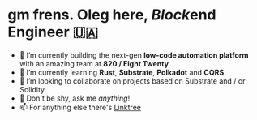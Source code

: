 # gm frens. Oleg here, *Block*end Engineer 🇺🇦

- 🔭 I’m currently building the next-gen **low-code automation platform** with an amazing team at **820 / Eight Twenty**
- 🌱 I’m currently learning **Rust**, **Substrate**, **Polkadot** and **CQRS**
- 👯 I’m looking to collaborate on projects based on Substrate and / or Solidity
- 💬 Don't be shy, ask me *anything*!
- 📫 For anything else there's [Linktree](https://linktr.ee/lgnk)

